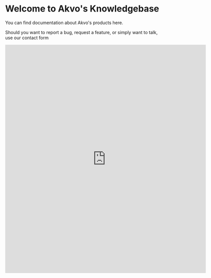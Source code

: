 # Welcome to Akvo's Knowledgebase

You can find documentation about Akvo's products here.

Should you want to report a bug, request a feature, or simply want to talk, use our contact form


 <!-- Contact form -->
 <iframe src="https://docs.google.com/forms/d/e/1FAIpQLSc16M4p_eEbP6iiJL_8D4Y-QizbskV20JARmfPLcgP30nAy0w/viewform?embedded=true" width="640" height="728" frameborder="0" marginheight="0" marginwidth="0">Loading…</iframe>

